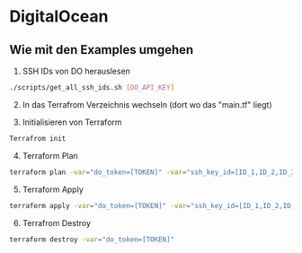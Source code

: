 # DigitalOcean
## Wie mit den Examples umgehen

1. SSH IDs von DO herauslesen
```bash
./scripts/get_all_ssh_ids.sh [DO_API_KEY]
```

2. In das Terrafrom Verzeichnis wechseln (dort wo das "main.tf" liegt)

3. Initialisieren von Terraform
```bash
Terrafrom init
```

4. Terraform Plan
```bash
terraform plan -var="do_token=[TOKEN]" -var="ssh_key_id=[ID_1,ID_2,ID_3]"
``` 

5. Terraform Apply
```bash
terraform apply -var="do_token=[TOKEN]" -var="ssh_key_id=[ID_1,ID_2,ID_3]"
```

6. Terrafrom Destroy
```bash
terraform destroy -var="do_token=[TOKEN]"
```
